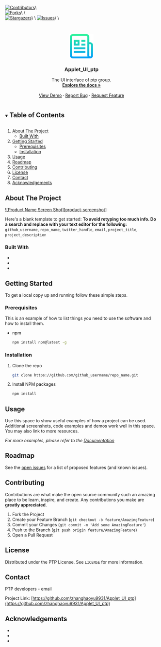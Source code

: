 <!--
*** Thanks for checking out the Best-README-Template. If you have a suggestion
*** that would make this better, please fork the repo and create a pull request
*** or simply open an issue with the tag "enhancement".
*** Thanks again! Now go create something AMAZING! :D

***
***
***
*** To avoid retyping too much info. Do a search and replace for the following:
*** github_username, repo_name, twitter_handle, email, project_title, project_description
-->



<!-- PROJECT SHIELDS -->
<!--
*** I'm using markdown "reference style" links for readability.
*** Reference links are enclosed in brackets [ ] instead of parentheses ( ).
*** See the bottom of this document for the declaration of the reference variables
*** for contributors-url, forks-url, etc. This is an optional, concise syntax you may use.
*** https://www.markdownguide.org/basic-syntax/#reference-style-links
-->
[![Contributors][contributors-shield]][contributors-url]\ \
[![Forks][forks-shield]][forks-url]\ \   
[![Stargazers][stars-shield]][stars-url]\ \ 
[![Issues][issues-shield]][issues-url]\ \ 
<!--[![MIT License][license-shield]][license-url]-->



<!-- PROJECT LOGO -->
<br />

<p align="center">
  <a href="https://github.com/github_username/repo_name">
    <img src="images/logo.png" alt="Logo" width="80" height="80">
  </a>
  <h3 align="center">Applet_UI_ptp</h3>

  <p align="center">
    The UI interface of ptp group.
    <br />
    <a href="https://github.com/github_username/repo_name"><strong>Explore the docs »</strong></a>
    <br />
    <br />
    <a href="https://github.com/github_username/repo_name">View Demo</a>
    ·
    <a href="https://github.com/github_username/repo_name/issues">Report Bug</a>
    ·
    <a href="https://github.com/github_username/repo_name/issues">Request Feature</a>
  </p>

</p>



<!-- TABLE OF CONTENTS -->

<details open="open">
  <summary><h2 style="display: inline-block">Table of Contents</h2></summary>
  <ol>
    <li>
      <a href="#about-the-project">About The Project</a>
      <ul>
        <li><a href="#built-with">Built With</a></li>
      </ul>
    </li>
    <li>
      <a href="#getting-started">Getting Started</a>
      <ul>
        <li><a href="#prerequisites">Prerequisites</a></li>
        <li><a href="#installation">Installation</a></li>
      </ul>
    </li>
    <li><a href="#usage">Usage</a></li>
    <li><a href="#roadmap">Roadmap</a></li>
    <li><a href="#contributing">Contributing</a></li>
    <li><a href="#license">License</a></li>
    <li><a href="#contact">Contact</a></li>
    <li><a href="#acknowledgements">Acknowledgements</a></li>
  </ol>
</details>


<!-- ABOUT THE PROJECT -->

## About The Project

[![Product Name Screen Shot][product-screenshot]](https://example.com)

Here's a blank template to get started:
**To avoid retyping too much info. Do a search and replace with your text editor for the following:**
`github_username`, `repo_name`, `twitter_handle`, `email`, `project_title`, `project_description`


### Built With

* []()
* []()
* []()



<!-- GETTING STARTED -->
## Getting Started

To get a local copy up and running follow these simple steps.

### Prerequisites

This is an example of how to list things you need to use the software and how to install them.
* npm
  ```sh
  npm install npm@latest -g
  ```

### Installation

1. Clone the repo
   ```sh
   git clone https://github.com/github_username/repo_name.git
   ```
2. Install NPM packages
   ```sh
   npm install
   ```



<!-- USAGE EXAMPLES -->
## Usage

Use this space to show useful examples of how a project can be used. Additional screenshots, code examples and demos work well in this space. You may also link to more resources.

_For more examples, please refer to the [Documentation](https://example.com)_



<!-- ROADMAP -->
## Roadmap

See the [open issues](https://github.com/github_username/repo_name/issues) for a list of proposed features (and known issues).



<!-- CONTRIBUTING -->
## Contributing

Contributions are what make the open source community such an amazing place to be learn, inspire, and create. Any contributions you make are **greatly appreciated**.

1. Fork the Project
2. Create your Feature Branch (`git checkout -b feature/AmazingFeature`)
3. Commit your Changes (`git commit -m 'Add some AmazingFeature'`)
4. Push to the Branch (`git push origin feature/AmazingFeature`)
5. Open a Pull Request



<!-- LICENSE -->

## License

Distributed under the PTP License. See `LICENSE` for more information.



<!-- CONTACT -->

## Contact

PTP developers - email

Project Link: [https://github.com/zhanghaoyu9931/Applet_UI_ptp](https://github.com/zhanghaoyu9931/Applet_UI_ptp)



<!-- ACKNOWLEDGEMENTS -->
## Acknowledgements

* []()
* []()
* []()







<!-- MARKDOWN LINKS & IMAGES -->
<!-- https://www.markdownguide.org/basic-syntax/#reference-style-links -->
[contributors-shield]: <https://img.shields.io/github/contributors/zhanghaoyu9931/Applet_UI_ptp?label=Contributors&logo=github&style=for-the-badge>
[contributors-url]: <https://github.com/zhanghaoyu9931/Applet_UI_ptp/graphs/contributors>

[forks-shield]: <https://img.shields.io/github/forks/zhanghaoyu9931/Applet_UI_ptp?color=%233134&label=Forks&logo=github&style=for-the-badge>
[forks-url]: <https://github.com/zhanghaoyu9931/Applet_UI_ptp/network/members>

[stars-shield]: <https://img.shields.io/github/stars/zhanghaoyu9931/Applet_UI_ptp?color=%233134&label=Stars&logo=github&style=for-the-badge>
[stars-url]: <https://github.com/zhanghaoyu9931/Applet_UI_ptp/stargazers>

[issues-shield]: <https://img.shields.io/github/issues/zhanghaoyu9931/Applet_UI_ptp?color=%233134&label=Issues&logo=github&style=for-the-badge>
[issues-url]: <https://github.com/zhanghaoyu9931/Applet_UI_ptp/issues>

[license-shield]: <https://img.shields.io/github/license/zhanghaoyu9931/Applet_UI_ptp?color=%233134&label=License&logo=github&style=for-the-badge>
[license-url]: <https://github.com/zhanghaoyu9931/Applet_UI_ptp/blob/master/LICENSE.txt>

[linkedin-shield]: <https://img.shields.io/badge/-LinkedIn-black.svg?style=for-the-badge&logo=linkedin&colorB=555>
[linkedin-url]: <https://linkedin.com/in/zhanghaoyu9931>

